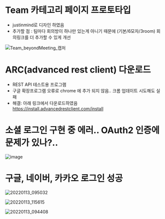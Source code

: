 # Team 카테고리 페이지 프로토타입
- justinmind로 디자인 하였음
- 추가할 점 : 팀마다 회의방이 하나만 있는게 아니기 때문에 (기본/6모자/3room) 회의링크를 더 추가할 수 있게 개선

![Team_beyondMeeting_캡처](/uploads/8a375f3e1002facff14edad4eaebeffa/Team_beyondMeeting_캡처.png)


# ARC(advanced rest client) 다운로드
- REST API 테스트용 프로그램
- 구글 확장프로그램 오류로 chrome 에 추가 되지 않음.. 크롬 업데이트 시도해도 실패
- 해결: 아래 링크에서 다운로드하였음
https://install.advancedrestclient.com/install

# 소셜 로그인 구현 중 에러.. OAuth2 인증에 문제가 있나?..
![image](/uploads/f76b12f4bfdeb0205cee8ebd4564620d/image.png)


# 구글, 네이버, 카카오 로그인 성공
![20220113_095032](/uploads/01745c27015dba6454cc41579c5f1a46/20220113_095032.png)

![20220113_115615](/uploads/d77c8099b05d93fba49a6d7ec643bec2/20220113_115615.png)

![20220113_094408](/uploads/28a5c108c05ff92e55808dfc74b18673/20220113_094408.png)


